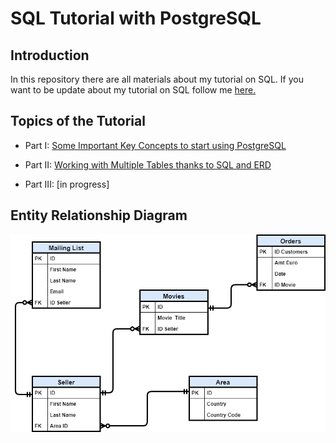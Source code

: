 # SQL Tutorial with PostgreSQL

## Introduction
In this repository there are all materials about my tutorial on SQL.
If you want to be update about my tutorial on SQL follow me [here.](https://towardsdatascience.com/@moryba.kouate)

## Topics of the Tutorial

- Part I: [Some Important Key Concepts to start using PostgreSQL](https://towardsdatascience.com/some-important-key-concepts-to-start-using-postgresql-c6de63ab683f?source=friends_link&sk=1eea89c8bf31a5696c975364013e21af)

- Part II: [Working with Multiple Tables thanks to SQL and ERD](https://towardsdatascience.com/working-with-multiple-tables-thanks-to-sql-and-erd-9cb5dcb99228?source=friends_link&sk=7734128676dd5fe6e8f91256f0505d6f)

- Part III: [in progress]

## Entity Relationship Diagram

![alt text](ERD_project.png "ERD Tutorial")
